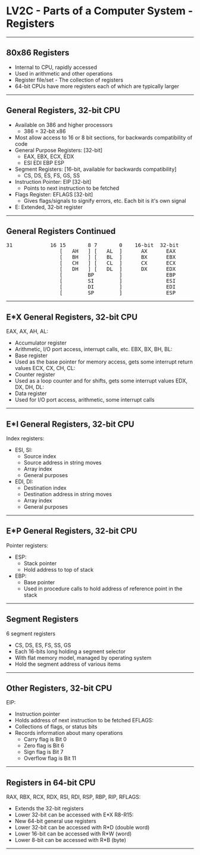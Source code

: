 # LV2C - Parts of a Computer System - Registers
---
## 80x86 Registers
- Internal to CPU, rapidly accessed
- Used in arithmetic and other operations
- Register file/set - The collection of registers
- 64-bit CPUs have more registers each of which are typically larger

---
## General Registers, 32-bit CPU
- Available on 386 and higher processors
  - 386 = 32-bit x86
- Most allow access to 16 or 8 bit sections, for backwards compatibility of code
- General Purpose Registers: [32-bit]
  - EAX, EBX, ECX, EDX
  - ESI EDI EBP ESP
- Segment Registers: [16-bit, available for backwards compatibility]
  - CS, DS, ES, FS, GS, SS
- Instruction Pointer: EIP [32-bit]
  - Points to next instruction to be fetched
- Flags Register: EFLAGS [32-bit]
  - Gives flags/signals to signify errors, etc. Each bit is it's own signal
- E: Extended, 32-bit register

---
## General Registers Continued
<pre>
31            16 15       8 7       0    16-bit  32-bit
                 [   AH   ] [   AL  ]      AX      EAX
                 [   BH   ] [   BL  ]      BX      EBX
                 [   CH   ] [   CL  ]      CX      ECX
                 [   DH   ] [   DL  ]      DX      EDX
                 [        BP        ]              EBP
                 [        SI        ]              ESI
                 [        DI        ]              EDI
                 [        SP        ]              ESP
</pre>
---
## E*X General Registers, 32-bit CPU
EAX, AX, AH, AL:
  - Accumulator register
  - Arithmetic, I/O port access, interrupt calls, etc.
EBX, BX, BH, BL:
  - Base register
  - Used as the base pointer for memory access, gets some interrupt return values
ECX, CX, CH, CL:
  - Counter register
  - Used as a loop counter and for shifts, gets some interrupt values
EDX, DX, DH, DL:
  - Data register
  - Used for I/O port access, arithmetic, some interrupt calls
---
## E*I General Registers, 32-bit CPU
Index registers:
  - ESI, SI:
    - Source index
    - Source address in string moves
    - Array index
    - General purposes
  - EDI, DI:
    - Destination index
    - Destination address in string moves
    - Array index
    - General purposes
---
## E*P General Registers, 32-bit CPU
Pointer registers:
  - ESP:
    - Stack pointer
    - Hold address to top of stack
  - EBP:
    - Base pointer
    - Used in procedure calls to hold address of reference point in the stack
---
## Segment Registers
6 segment registers
  - CS, DS, ES, FS, SS, GS
  - Each 16-bits long holding a segment selector
  - With flat memory model, managed by operating system
  - Hold the segment address of various items
---
## Other Registers, 32-bit CPU
EIP:
  - Instruction pointer
  - Holds address of next instruction to be fetched
EFLAGS:
  - Collections of flags, or status bits
  - Records information about many operations
    - Carry flag is Bit 0
    - Zero flag is Bit 6
    - Sign flag is Bit 7
    - Overflow flag is Bit 11
---
## Registers in 64-bit CPU
RAX, RBX, RCX, RDX, RSI, RDI, RSP, RBP, RIP, RFLAGS:
  - Extends the 32-bit registers
  - Lower 32-bit can be accessed with E*X
R8-R15:
  - New 64-bit general use registers
  - Lower 32-bit can be accessed with R*D (double word)
  - Lower 16-bit can be accessed with R*W (word)
  - Lower 8-bit can be accessed with R*B (byte)
---
